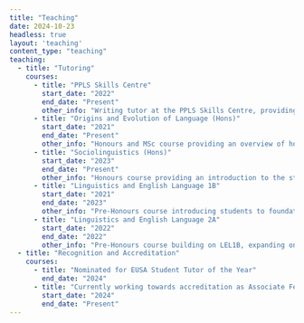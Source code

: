 ```yaml
---
title: "Teaching"
date: 2024-10-23
headless: true
layout: 'teaching'
content_type: "teaching"
teaching:
  - title: "Tutoring"
    courses:
      - title: "PPLS Skills Centre"
        start_date: "2022"
        end_date: "Present"
        other_info: "Writing tutor at the PPLS Skills Centre, providing one-to-one support to students in areas such as clarity of expression, argumentation, and critically analysing other researchers' work." 
      - title: "Origins and Evolution of Language (Hons)"
        start_date: "2021"
        end_date: "Present"
        other_info: "Honours and MSc course providing an overview of how and why human language evolved."
      - title: "Sociolinguistics (Hons)"
        start_date: "2023"
        end_date: "Present"
        other_info: "Honours course providing an introduction to the study of the relationship between language and gender."
      - title: "Linguistics and English Language 1B"
        start_date: "2021"
        end_date: "2023"
        other_info: "Pre-Honours course introducing students to foundational concepts in phonology, morphology, syntax, semantics, pragmatics and language change/variation."
      - title: "Linguistics and English Language 2A"
        start_date: "2022"
        end_date: "2022"
        other_info: "Pre-Honours course building on LEL1B, expanding on foundational concepts in phonology, morphology, syntax, and semantics."
  - title: "Recognition and Accreditation"
    courses:
      - title: "Nominated for EUSA Student Tutor of the Year"
        end_date: "2024"
      - title: "Currently working towards accreditation as Associate Fellow of Advanced HE"
        start_date: "2024"
        end_date: "Present"
---
```

